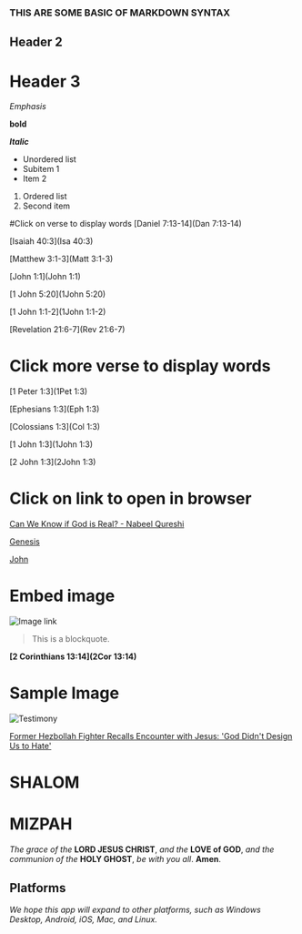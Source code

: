 ### THIS ARE SOME BASIC OF MARKDOWN SYNTAX
## Header 2
# Header 3

*Emphasis* 

**bold**

***Italic***

- Unordered list
- Subitem 1
- Item 2

1. Ordered list
2. Second item

#Click on verse to display words
[Daniel 7:13-14](Dan 7:13-14)

[Isaiah 40:3](Isa 40:3)

[Matthew 3:1-3](Matt 3:1-3)

[John 1:1](John 1:1)

[1 John 5:20](1John 5:20)

[1 John 1:1-2](1John 1:1-2)

[Revelation 21:6-7](Rev 21:6-7)

# Click more verse to display words

[1 Peter 1:3](1Pet 1:3)

[Ephesians 1:3](Eph 1:3)

[Colossians 1:3](Col 1:3)

[1 John 1:3](1John 1:3)

[2 John 1:3](2John 1:3)

# Click on link to open in browser

[Can We Know if God is Real? - Nabeel Qureshi](https://www.youtube.com/live/qq_I8ZcUgio?si=7iIhU10haKrwbTui)

[Genesis](https://en.wikipedia.org/wiki/Genesis_1:1)

[John](https://en.wikipedia.org/wiki/John_1:1)

# Embed image
![Image link](https://upload.wikimedia.org/wikipedia/commons/b/b3/Genesis_on_egg_cropped.jpg)

> This is a blockquote.

**[2 Corinthians 13:14](2Cor 13:14)**




# Sample Image

![Testimony](http://i3.ytimg.com/vi/upTofuSIcVM/hqdefault.jpg)

[Former Hezbollah Fighter Recalls Encounter with Jesus: 'God Didn't Design Us to Hate'](https://www.youtube.com/watch?v=upTofuSIcVM)

# SHALOM

# MIZPAH





*The grace of the* **LORD JESUS CHRIST**, *and the* **LOVE of GOD**, *and the communion of the* **HOLY GHOST**, *be with you all*. **Amen**.

## Platforms
*We hope this app will expand to other platforms, such as Windows Desktop, Android, iOS, Mac, and Linux.*

